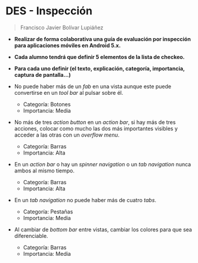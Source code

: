 # DES - Inspección

> Francisco Javier Bolívar Lupiáñez

* **Realizar de forma colaborativa una guía de evaluación por inspección para aplicaciones móviles en Android 5.x.**
* **Cada alumno tendrá que definir 5 elementos de la lista de checkeo.**
* **Para cada uno definir (el texto, explicación, categoría, importancia, captura de pantalla...)**

* No puede haber más de un *fab* en una vista aunque este puede convertirse en un *tool bar* al pulsar sobre él.
  * Categoría: Botones
  * Importancia: Media
* No más de tres *action button* en un *action bar*, si hay más de tres acciones, colocar como mucho las dos más importantes visibles y acceder a las otras con un *overflow menu*.
  * Categoría: Barras
  * Importancia: Alta
* En un *action bar* o hay un *spinner navigation* o un *tab navigation* nunca ambos al mismo tiempo.
  * Categoría: Barras
  * Importancia: Alta
* En un *tab navigation* no puede haber más de cuatro *tabs*.
  * Categoría: Pestañas
  * Importancia: Media
* Al cambiar de *bottom bar* entre vistas, cambiar los colores para que sea diferenciable.
  * Categoría: Barras
  * Importancia: Media
